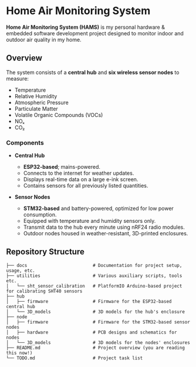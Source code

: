 # Home Air Monitoring System

**Home Air Monitoring System (HAMS)** is my personal hardware & embedded software development project designed to monitor indoor and outdoor air quality in my home.

## Overview

The system consists of a **central hub** and **six wireless sensor nodes** to measure:

- Temperature
- Relative Humidity
- Atmospheric Pressure
- Particulate Matter
- Volatile Organic Compounds (VOCs)
- NOₓ
- CO₂

### Components

- **Central Hub**
   - **ESP32-based**; mains-powered.
   - Connects to the internet for weather updates.
   - Displays real-time data on a large e-ink screen.
   - Contains sensors for all previously listed quantities.

- **Sensor Nodes**
   - **STM32-based** and battery-powered, optimized for low power consumption.
   - Equipped with temperature and humidity sensors only.
   - Transmit data to the hub every minute using nRF24 radio modules.
   - Outdoor nodes housed in weather-resistant, 3D-printed enclosures.

## Repository Structure

```plaintext
├── docs                         # Documentation for project setup, usage, etc.
├── utilities                    # Various auxiliary scripts, tools etc.
│   └── sht_sensor_calibration   # PlatformIO Arduino-based project for calibrating SHT40 sensors
├── hub
│   ├── firmware                 # Firmware for the ESP32-based central hub
│   └── 3D_models                # 3D models for the hub's enclosure
├── node
│   ├── firmware                 # Firmware for the STM32-based sensor nodes
│   ├── hardware                 # PCB designs and schematics for nodes
│   └── 3D_models                # 3D models for the nodes' enclosures
├── README.md                    # Project overview (you are reading this now!)
└── TODO.md                      # Project task list